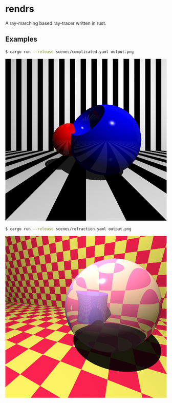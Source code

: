 # rendrs

A ray-marching based ray-tracer written in rust.

## Examples

```sh
$ cargo run --release scenes/complicated.yaml output.png
```

![](examples/spheres.png)


```sh
$ cargo run --release scenes/refraction.yaml output.png
```

![](examples/refraction.png)
